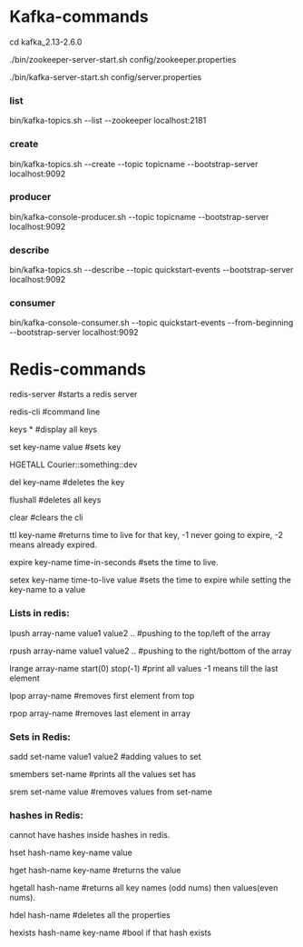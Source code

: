 # Kafka-commands

cd kafka_2.13-2.6.0

 ./bin/zookeeper-server-start.sh config/zookeeper.properties
 
 ./bin/kafka-server-start.sh config/server.properties
 
 ### list
 bin/kafka-topics.sh --list --zookeeper localhost:2181  
 
### create
bin/kafka-topics.sh --create --topic topicname --bootstrap-server localhost:9092
 
### producer
bin/kafka-console-producer.sh --topic topicname --bootstrap-server localhost:9092

### describe
bin/kafka-topics.sh --describe --topic quickstart-events --bootstrap-server localhost:9092

### consumer 
bin/kafka-console-consumer.sh --topic quickstart-events --from-beginning --bootstrap-server localhost:9092


# Redis-commands

redis-server #starts a redis server

redis-cli #command line

keys *  #display all keys

set key-name value #sets key

HGETALL Courier::something::dev

del key-name #deletes the key

flushall  #deletes all keys

clear #clears the cli

ttl key-name #returns time to live for that key, -1 never going to expire, -2 means already expired.

expire key-name time-in-seconds #sets the time to live.

setex key-name time-to-live value #sets the time to expire while setting the key-name to a value

### Lists in redis:

lpush array-name value1 value2 .. #pushing to the top/left of the array

rpush array-name value1 value2 .. #pushing to the right/bottom of the array

lrange array-name start(0) stop(-1) #print all values -1 means till the last element

lpop array-name #removes first element from top

rpop array-name #removes last element in array

### Sets in Redis:

sadd set-name value1 value2 #adding values to set

smembers set-name #prints all the values set has

srem set-name value #removes values from set-name

### hashes in Redis:

cannot have hashes inside hashes in redis.

hset hash-name key-name value 

hget hash-name key-name #returns the value

hgetall hash-name #returns all key names (odd nums) then values(even nums).

hdel hash-name #deletes all the properties

hexists hash-name key-name #bool if that hash exists






